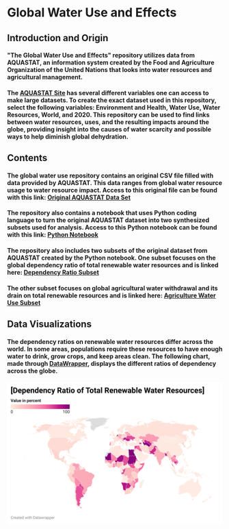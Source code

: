 # **Global Water Use and Effects**
## **Introduction and Origin**
#### "The Global Water Use and Effects" repository utilizes data from AQUASTAT, an information system created by the Food and Agriculture Organization of the United Nations that looks into water resources and agricultural management. 
#### The [AQUASTAT Site](https://data.apps.fao.org/aquastat/?lang=en) has several different variables one can access to make large datasets. To create the exact dataset used in this repository, select the following variables: Environment and Health, Water Use, Water Resources, World, and 2020. This repository can be used to find links between water resources, uses, and the resulting impacts around the globe, providing insight into the causes of water scarcity and possible ways to help diminish global dehydration.
## **Contents**
#### The global water use repository contains an original CSV file filled with data provided by AQUASTAT. This data ranges from global water resource usage to water resource impact. Access to this original file can be found with this link: [Original AQUASTAT Data Set](AquastatOriginalData.csv)
#### The repository also contains a notebook that uses Python coding language to turn the original AQUASTAT dataset into two synthesized subsets used for analysis. Access to this Python notebook can be found with this link: [Python Notebook](PythonNotebook.ipynb)
#### The repository also includes two subsets of the original dataset from AQUASTAT created by the Python notebook. One subset focuses on the global dependency ratio of total renewable water resources and is linked here: [Dependency Ratio Subset](dependencyratio.csv) 
#### The other subset focuses on global agricultural water withdrawal and its drain on total renewable resources and is linked here: [Agriculture Water Use Subset](agriculturalwater.csv)
## **Data Visualizations**
#### The dependency ratios on renewable water resources differ across the world. In some areas, populations require these resources to have enough water to drink, grow crops, and keep areas clean. The following chart, made through [DataWrapper](https://app.datawrapper.de/select/map), displays the different ratios of dependency across the globe. 
#### ![alt-text](DependencyRatioGraph.png)
